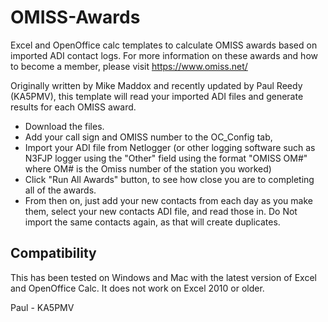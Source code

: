 # OMISS-Awards
Excel and OpenOffice calc templates to calculate OMISS awards based on imported ADI contact logs.
For more information on these awards and how to become a member, please visit https://www.omiss.net/

Originally written by Mike Maddox and recently updated by Paul Reedy (KA5PMV), this template will read your imported ADI files and generate results for each OMISS award.

* Download the files.  
* Add your call sign and OMISS number to the OC_Config tab, 
* Import your ADI file from Netlogger (or other logging software such as N3FJP logger using the "Other" field using the format "OMISS OM#" where OM# is the Omiss number of the station you worked)
* Click "Run All Awards" button, to see how close you are to completing all of the awards.
* From then on, just add your new contacts from each day as you make them, select your new contacts ADI file, and read those in.  Do Not import the same contacts again, as that will create duplicates.

## Compatibility

This has been tested on Windows and Mac with the latest version of Excel and OpenOffice Calc.
It does not work on Excel 2010 or older.

Paul - KA5PMV

